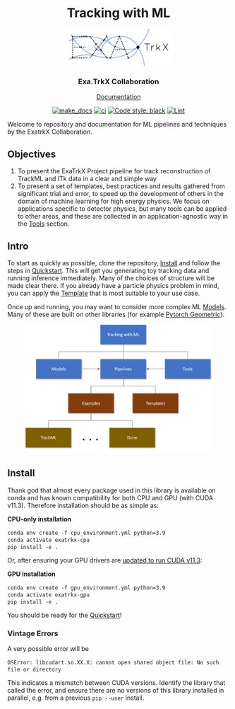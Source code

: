<div align="center">

# Tracking with ML

<figure>
    <img src="https://raw.githubusercontent.com/HSF-reco-and-software-triggers/Tracking-ML-Exa.TrkX/master/docs/media/final_wide.png" width="250"/>
</figure>
    
### Exa.TrkX Collaboration


[Documentation](https://hsf-reco-and-software-triggers.github.io/Tracking-ML-Exa.TrkX/)

[![make_docs](https://github.com/HSF-reco-and-software-triggers/Tracking-ML-Exa.TrkX/actions/workflows/make_docs.yml/badge.svg)](https://github.com/HSF-reco-and-software-triggers/Tracking-ML-Exa.TrkX/actions/workflows/make_docs.yml) [![ci](https://github.com/HSF-reco-and-software-triggers/Tracking-ML-Exa.TrkX/actions/workflows/ci.yml/badge.svg)](https://github.com/HSF-reco-and-software-triggers/Tracking-ML-Exa.TrkX/actions/workflows/ci.yml) [![Code style: black](https://img.shields.io/badge/code%20style-black-000000.svg)](https://github.com/psf/black) [![Lint](https://github.com/HSF-reco-and-software-triggers/Tracking-ML-Exa.TrkX/actions/workflows/black.yml/badge.svg)](https://github.com/HSF-reco-and-software-triggers/Tracking-ML-Exa.TrkX/actions/workflows/black.yml)


</div>

Welcome to repository and documentation for ML pipelines and techniques by the ExatrkX Collaboration. 

## Objectives

1. To present the ExaTrkX Project pipeline for track reconstruction of TrackML and ITk data in a clear and simple way
2. To present a set of templates, best practices and results gathered from significant trial and error, to speed up the development of others in the domain of machine learning for high energy physics. We focus on applications specific to detector physics, but many tools can be applied to other areas, and these are collected in an application-agnostic way in the [Tools](https://hsf-reco-and-software-triggers.github.io/Tracking-ML-Exa.TrkX/tools/overview/) section.

## Intro

To start as quickly as possible, clone the repository, [Install](https://hsf-reco-and-software-triggers.github.io/Tracking-ML-Exa.TrkX/#install) and follow the steps in [Quickstart](https://hsf-reco-and-software-triggers.github.io/Tracking-ML-Exa.TrkX/pipelines/quickstart). This will get you generating toy tracking data and running inference immediately. Many of the choices of structure will be made clear there. If you already have a particle physics problem in mind, you can apply the [Template](https://hsf-reco-and-software-triggers.github.io/Tracking-ML-Exa.TrkX/pipelines/choosingguide.md) that is most suitable to your use case.

Once up and running, you may want to consider more complex ML [Models](https://hsf-reco-and-software-triggers.github.io/Tracking-ML-Exa.TrkX/models/overview/). Many of these are built on other libraries (for example [Pytorch Geometric](https://github.com/rusty1s/pytorch_geometric)).

<div align="center">
<figure>
  <img src="https://raw.githubusercontent.com/HSF-reco-and-software-triggers/Tracking-ML-Exa.TrkX/master/docs/media/application_diagram_1.png" width="600"/>
</figure>
</div>

## Install

Thank god that almost every package used in this library is available on conda and has known compatibility for both CPU and GPU (with CUDA v11.3). Therefore installation should be as simple as:

**CPU-only installation**
```
conda env create -f cpu_environment.yml python=3.9
conda activate exatrkx-cpu
pip install -e .
```

Or, after ensuring your GPU drivers are [updated to run CUDA v11.3](https://docs.nvidia.com/cuda/cuda-installation-guide-linux/index.html):

**GPU installation**
```
conda env create -f gpu_environment.yml python=3.9
conda activate exatrkx-gpu
pip install -e .
```


You should be ready for the [Quickstart](https://hsf-reco-and-software-triggers.github.io/Tracking-ML-Exa.TrkX/pipelines/quickstart)!

### Vintage Errors

A very possible error will be
```
OSError: libcudart.so.XX.X: cannot open shared object file: No such file or directory
```
This indicates a mismatch between CUDA versions. Identify the library that called the error, and ensure there are no versions of this library installed in parallel, e.g. from a previous `pip --user` install.